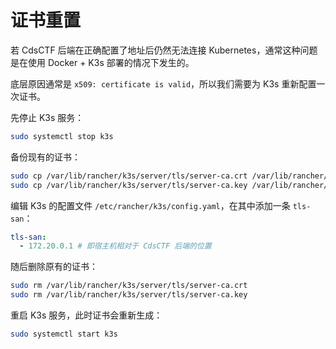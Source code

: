 # 证书重置

若 CdsCTF 后端在正确配置了地址后仍然无法连接 Kubernetes，通常这种问题是在使用 Docker + K3s 部署的情况下发生的。

底层原因通常是 `x509: certificate is valid`，所以我们需要为 K3s 重新配置一次证书。

先停止 K3s 服务：

```bash
sudo systemctl stop k3s
```

备份现有的证书：

```bash
sudo cp /var/lib/rancher/k3s/server/tls/server-ca.crt /var/lib/rancher/k3s/server/tls/server-ca.crt.bak
sudo cp /var/lib/rancher/k3s/server/tls/server-ca.key /var/lib/rancher/k3s/server/tls/server-ca.key.bak
```

编辑 K3s 的配置文件 `/etc/rancher/k3s/config.yaml`，在其中添加一条 `tls-san`：

```yaml
tls-san:
  - 172.20.0.1 # 即宿主机相对于 CdsCTF 后端的位置
```

随后删除原有的证书：

```bash
sudo rm /var/lib/rancher/k3s/server/tls/server-ca.crt
sudo rm /var/lib/rancher/k3s/server/tls/server-ca.key
```

重启 K3s 服务，此时证书会重新生成：

```bash
sudo systemctl start k3s
```

